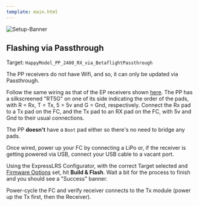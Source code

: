 ```yaml
---
template: main.html
---
```


![Setup-Banner](https://raw.githubusercontent.com/ExpressLRS/ExpressLRS-hardware/master/img/quick-start.png)

## Flashing via Passthrough

Target: `HappyModel_PP_2400_RX_via_BetaflightPassthrough`

The PP receivers do not have Wifi, and so, it can only be updated via Passthrough.

Follow the same wiring as that of the EP receivers shown [here](../../quick-start/rx-fcprep/#happymodel-ep1-ep2-pp). The PP has a silkscreened "RT5G" on one of its side indicating the order of the pads, with R = Rx, T = Tx, 5 = 5v and G = Gnd,  respectively. Connect the Rx pad to a Tx pad on the FC, and the Tx pad to an RX pad on the FC, with 5v and Gnd to their usual connections.

The PP **doesn't** have a `Boot` pad either so there's no need to bridge any pads.

Once wired, power up your FC by connecting a LiPo or, if the receiver is getting powered via USB, connect your USB cable to a vacant port.

Using the ExpressLRS Configurator, with the correct Target selected and [Firmware Options](../../quick-start/firmware-options) set, hit **Build & Flash**. Wait a bit for the process to finish and you should see a "Success" banner. 

Power-cycle the FC and verify receiver connects to the Tx module (power up the Tx first, then the Receiver).
